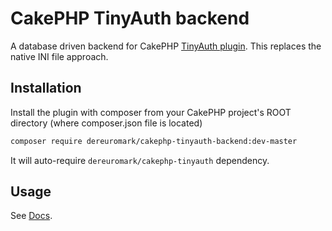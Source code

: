 # CakePHP TinyAuth backend
A database driven backend for CakePHP [TinyAuth plugin](https://github.com/dereuromark/cakephp-tinyauth).
This replaces the native INI file approach.

## Installation

Install the plugin with composer from your CakePHP project's ROOT directory
(where composer.json file is located)

```sh
composer require dereuromark/cakephp-tinyauth-backend:dev-master
```

It will auto-require `dereuromark/cakephp-tinyauth` dependency.

## Usage
See [Docs](/docs).
